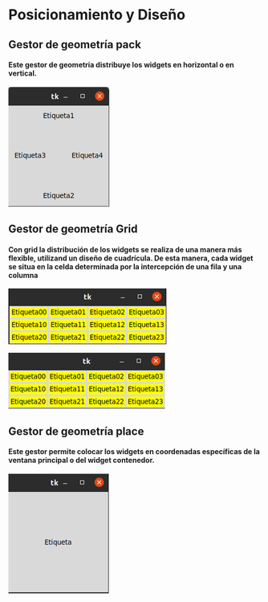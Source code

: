 # Posicionamiento y Diseño

## Gestor de geometría pack

#### Este gestor de geometría distribuye los widgets en horizontal o en vertical.

![pack](pack.png "pack")

## Gestor de geometría Grid

#### Con grid la distribución de los widgets se realiza de una manera más flexible, utilizand un diseño de cuadrícula. De esta manera, cada widget se situa en la celda determinada por la intercepción de una fila y una columna

![grid1](grid1.png "grid1")

![grid2](grid2.png "grid2")


## Gestor de geometría place

#### Este gestor permite colocar los widgets en coordenadas específicas de la ventana principal o del widget contenedor. 

![place](place.png "place")

